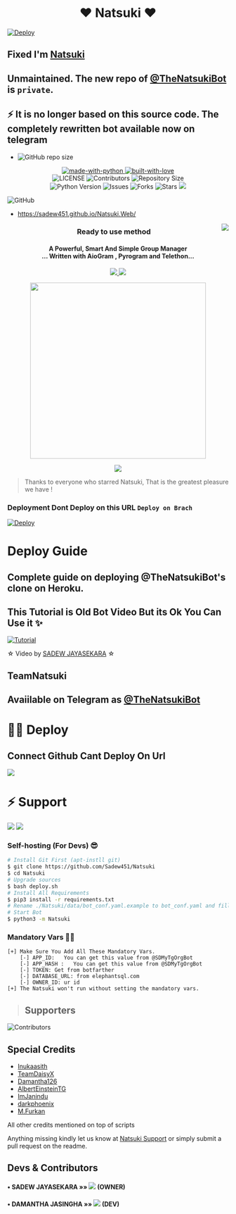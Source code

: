 <h1 align="center"><b><b>❤️ Natsuki ❤️</b></b></h1>


[![Deploy](https://www.herokucdn.com/deploy/button.svg)](https://heroku.com/deploy?template=https://github.com/Agunivers7/Natsuki)
##  Fixed I'm [Natsuki](https://t.me/TheNatsukibot) 
 
## Unmaintained. The new repo of [@TheNatsukiBot](https://t.me/TheNatsukibot) is `private`. 

## ⚡ It is no longer based on this source code. The completely rewritten bot available now on telegram

- ![GitHub repo size](https://img.shields.io/github/repo-size/Sadew451/NK?label=Repo%20Size)

<p align="center">
    <a href="https://python.org">
        <img src="http://forthebadge.com/images/badges/made-with-python.svg" alt="made-with-python">
    </a>
    <a href="https://GitHub.com/Sadew451">
        <img src="http://ForTheBadge.com/images/badges/built-with-love.svg" alt="built-with-love">
    </a> <br>
    <img src="https://img.shields.io/github/license/Sadew451/Natsuki?style=for-the-badge&logo=appveyor" alt="LICENSE">
    <img src="https://img.shields.io/github/contributors/Sadew451/Natsuki?style=for-the-badge&logo=appveyor" alt="Contributors">
    <img src="https://img.shields.io/github/repo-size/Sadew451/Natsuki?style=for-the-badge&logo=appveyor" alt="Repository Size"> <br>
    <img src="https://img.shields.io/badge/python-3.9-green?style=for-the-badge&logo=appveyor" alt="Python Version">
    <img src="https://img.shields.io/github/issues/Sadew451/Natsuki?style=for-the-badge&logo=appveyor" alt="Issues">
    <img src="https://img.shields.io/github/forks/Sadew451/Natsuki?style=for-the-badge&logo=appveyor" alt="Forks">
    <img src="https://img.shields.io/github/stars/Sadew451/Natsuki?style=for-the-badge&logo=appveyor" alt="Stars">
    <a href="https://pypi.org/project/Telethon/"> <img src="https://img.shields.io/pypi/v/telethon?color=yellow&label=telethon&logo=python&logoColor=green&style=for-the-badge" /></a>
</p>

![GitHub](https://img.shields.io/github/license/Sadew451/Natsuki)

- https://sadew451.github.io/Natsuki.Web/

<img align="right" src="https://emojipedia-us.s3.dualstack.us-west-1.amazonaws.com/thumbs/120/apple/155/open-book_1f4d6.png">

<h3 align="center"> 
    Ready to use method
</h3>

<h4 align="center">A Powerful, Smart And Simple Group Manager <br> ... Written with AioGram , Pyrogram and Telethon...</h4>
<p align='center'>
  <a href="https://www.python.org/" alt="made-with-python"> <img src="https://img.shields.io/badge/Made%20with-Python-1f425f.svg?style=flat-square&logo=python&color=blue" /> </a>
  <a href="https://github.com/Sadew451/Natsuki/graphs/commit-activity" alt="Maintenance"> <img src="https://img.shields.io/badge/Maintained%3F-yes-green.svg?style=flat-square" /> </a>
</p>

<p align="center"><a href="https://t.me/NatsukiSupport_Official"><img src="https://telegra.ph/file/12a67bfae430322ceb2e8.jpg" width="400"></a></p>
<p align="center">
    <a href="https://github.com/sadew451/Natsuki/commits/SadewJayasekara"> <img src="https://img.shields.io/github/last-commit/sadew451/Natsuki?color=brown&logo=github&logoColor=green&style=for-the-badge" /></a>
  
</p>

> Thanks to everyone who starred Natsuki, That is the greatest pleasure we have !

### Deployment Dont Deploy on this URL `Deploy on Brach`

[![Deploy](https://www.herokucdn.com/deploy/button.svg)](https://heroku.com/deploy?template=https://github.com/Agunivers7/Natsuki)


# Deploy Guide

## Complete guide on deploying @TheNatsukiBot's clone on Heroku.

## This Tutorial is Old Bot Video But its Ok You Can Use it ✨

[![Tutorial](https://yt-embed.herokuapp.com/embed?v=YyiO6jdPzXg)](https://youtu.be/YyiO6jdPzXg)

☆ Video by [SADEW JAYASEKARA](https://www.youtube.com/channel/UCdSBUUQ1v0_IIElBR_1B72w) ☆

## TeamNatsuki

## Avaiilable on Telegram as [@TheNatsukiBot](https://t.me/thenatsukibot)

# 🏃‍♂️ Deploy 
## Connect Github Cant Deploy On Url

<a href="https://www.youtube.com/channel/UCdSBUUQ1v0_IIElBR_1B72w"><img src="https://img.shields.io/badge/How%20To-Deploy-red.svg?logo=Youtube"></a>

# ⚡ Support
<a href="https://t.me/NatsukiSupport_Official"><img src="https://img.shields.io/badge/Join-Telegram%20Channel-red.svg?logo=Telegram"></a>
<a href="https://t.me/Natsuki_updates"><img src="https://img.shields.io/badge/Join-Telegram%20Group-blue.svg?logo=telegram"></a>

### Self-hosting (For Devs) 😎
```sh
# Install Git First (apt-instll git)
$ git clone https://github.com/Sadew451/Natsuki
$ cd Natsuki
# Upgrade sources
$ bash deploy.sh
# Install All Requirements 
$ pip3 install -r requirements.txt
# Rename ./Natsuki/data/bot_conf.yaml.example to bot_conf.yaml and fill
# Start Bot 
$ python3 -m Natsuki
```
### Mandatory Vars 🙋‍♀️
```
[+] Make Sure You Add All These Mandatory Vars. 
    [-] APP_ID:   You can get this value from @SDMyTgOrgBot
    [-] APP_HASH :   You can get this value from @SDMyTgOrgBot
    [-] TOKEN: Get from botfarther
    [-] DATABASE_URL: from elephantsql.com
    [-] OWNER_ID: ur id
[+] The Natsuki won't run without setting the mandatory vars.
```
> ## Supporters

![Contributors](https://contrib.rocks/image?repo=Sadew451/Natsuki)

## Special Credits
- [Inukaasith](https://gitlab.com/inukaasith)
- [TeamDaisyX](https://github.com/TeamDaisyX)
- [Damantha126](https://github.com/Damantha126)
- [AlbertEinsteinTG](https://github.com/AlbertEinsteinTG)
- [ImJanindu](https://github.com/ImJanindu) 
- [darkphoenix](https://github.com/darkphoenix2601) 
- [M.Furkan](https://github.com/muhammedfurkan)

All other credits mentioned on top of scripts

Anything missing kindly let us know at [Natsuki Support](https://t.me/NatsukiSupport_Official) or simply submit a pull request on the readme.

## Devs & Contributors 

#### • SADEW JAYASEKARA    »»  <a href="https://github.com/SADEW451" alt="SADEW451"> <img src="https://img.shields.io/badge/SADEW451-90302f?logo=github" /></a> (OWNER)
#### • DAMANTHA JASINGHA  »»  <a href="https://github.com/DAMANTHA126" alt="DAMANTHAJASINGHA"> <img src="https://img.shields.io/badge/DAMANTHA126-82CAFA?logo=github" /></a> (DEV)
